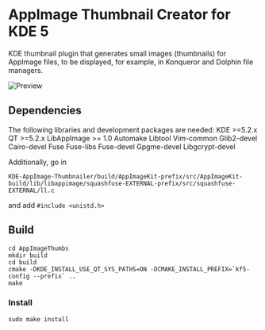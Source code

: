 # AppImage Thumbnail Creator for KDE 5

KDE thumbnail plugin that generates small images (thumbnails) for AppImage files,
to be displayed, for example, in Konqueror and Dolphin file managers.

![Preview](https://user-images.githubusercontent.com/1138094/37869431-0f0f3a52-2f7d-11e8-859a-7e02a00a8a6a.png)


## Dependencies

The following libraries and development packages are needed:
KDE >=5.2.x
QT  >=5.2.x
LibAppImage >= 1.0
Automake
Libtool
Vim-common
Glib2-devel
Cairo-devel
Fuse
Fuse-libs
Fuse-devel
Gpgme-devel
Libgcrypt-devel

Additionally, go in 
```
KDE-AppImage-Thumbnailer/build/AppImageKit-prefix/src/AppImageKit-build/lib/libappimage/squashfuse-EXTERNAL-prefix/src/squashfuse-EXTERNAL/ll.c
```
and add `#include <unistd.h>`

## Build 
```
cd AppImageThumbs
mkdir build
cd build
cmake -DKDE_INSTALL_USE_QT_SYS_PATHS=ON -DCMAKE_INSTALL_PREFIX=`kf5-config --prefix` ..
make
```

### Install
```
sudo make install
```
